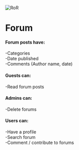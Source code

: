 ![RoR](https://i.imgur.com/r593GAO.jpg)
# Forum
#### Forum posts have:
-Categories<br/>
-Date published<br/>
-Comments (Author name, date)<br/>
#### Guests can:
-Read forum posts<br/>
#### Admins can:
-Delete forums
#### Users can:
-Have a profile<br/>
-Search forum<br/>
-Comment / contribute to forums
